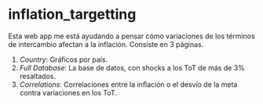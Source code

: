 # inflation_targetting

Esta web app me está ayudando a pensar cómo variaciones de los términos de intercambio afectan a la inflación. 
Consiste en 3 páginas.
1. *Country*: Gráficos por país.
2. *Full Database*: La base de datos, con shocks a los ToT de más de 3% resaltados.
3. *Correlations*: Correlaciones entre la inflación o el desvío de la meta contra variaciones en los ToT.
